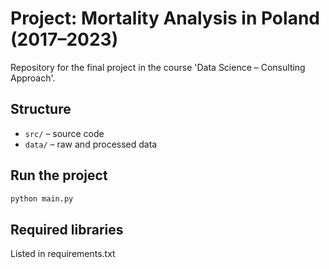 # Project: Mortality Analysis in Poland (2017–2023)

Repository for the final project in the course 'Data Science – Consulting Approach'.

## Structure
- `src/` – source code
- `data/` – raw and processed data

## Run the project
```bash
python main.py
```

## Required libraries
Listed in requirements.txt

